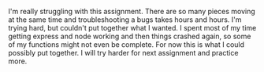 I'm really struggling with this assignment. There are so many pieces moving at the same time and troubleshooting a bugs takes hours and hours.
I'm trying hard, but couldn't put together what I wanted. I spent most of my time getting express and node working and then things crashed again, so some of my functions might not even be complete.
For now this is what I could possibly put together. I will try harder for next assignment and practice more.
